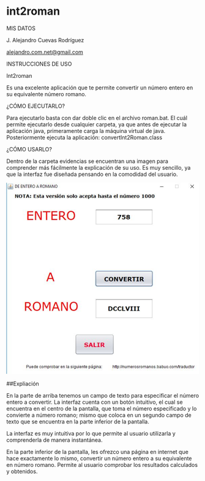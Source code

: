 # int2roman

MIS DATOS

J. Alejandro Cuevas Rodríguez

alejandro.com.net@gmail.com

INSTRUCCIONES DE USO

Int2roman

Es una excelente aplicación que te permite convertir un número entero en su equivalente número romano.

¿CÓMO EJECUTARLO?

Para ejecutarlo basta con dar doble clic en el archivo roman.bat. El cuál permite ejecutarlo desde cualquier carpeta, ya que antes de ejecutar la aplicación java, primeramente carga la máquina virtual de java. Posteriormente ejecuta la aplicación: convertInt2Roman.class

¿CÓMO USARLO?

Dentro de la carpeta evidencias se encuentran una imagen para comprender más fácilmente la explicación de su uso. Es muy sencillo, ya que la interfaz fue diseñada pensando en la comodidad del usuario. 

![De entero a Romano](/evidencias/CapturaInt2roman.JPG)


##Expliación 

En la parte de arriba tenemos un campo de texto para especificar el número entero a convertir. La interfaz cuenta con un botón intuitivo, el cual se encuentra en el centro de la pantalla, que toma el número especificado y lo convierte a número romano; mismo que coloca en un segundo campo de texto que se encuentra en la parte inferior de la pantalla.

La interfaz es muy intuitiva por lo que permite al usuario utilizarla y comprenderla de manera instantánea.

En la parte inferior de la pantalla, les ofrezco una página en internet que hace exactamente lo mismo, convertir un número entero a su equivalente en número romano. Permite al usuario comprobar los resultados calculados y obtenidos.
